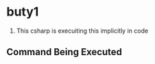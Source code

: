 

# buty1

1. This csharp is execuiting this implicitly in code 

## Command Being Executed 

```sh 

```